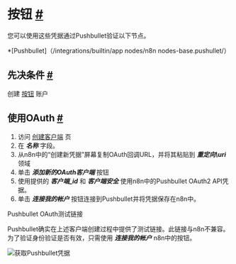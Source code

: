 


 按钮
 [#](#按钮 "永久链接")
===============================================



 您可以使用这些凭据通过Pushbullet验证以下节点。
 


*[Pushbullet]（/integrations/builtin/app nodes/n8n nodes-base.pushullet/）



 先决条件
 [#](#先决条件 "永久链接")
-----------------------------------------------------



 创建
 [按钮](https://www.pushbullet.com/) 
 账户
 



 使用OAuth
 [#](#使用oauth "永久链接")
-------------------------------------------------


1. 访问
 [创建客户端](https://www.pushbullet.com/create-client) 
 页
2. 在
 ***名称***
 字段。
3. 从n8n中的“创建新凭据”屏幕复制OAuth回调URL，并将其粘贴到
 ***重定向\uri***
 领域
4. 单击
 ***添加新的OAuth客户端***
 按钮
5. 使用提供的
 ***客户端\_id***
 和
 ***客户端安全***
 使用n8n中的Pushbullet OAuth2 API凭据。
6. 单击
 ***连接我的帐户***
 按钮连接到Pushbullet并将凭据保存在n8n中。




 Pushbullet OAuth测试链接
 



 Pushbullet确实在上述客户端创建过程中提供了测试链接。此链接与n8n不兼容。为了验证身份验证是否有效，只需使用
 ***连接我的帐户***
 n8n中的按钮。
 




![获取Pushbullet凭据](https://d33wubrfki0l68.cloudfront.net/d56a8f784333e95c40d26ea58eefc0343a26e6e3/bb7dc/_images/integrations/builtin/credentials/pushbullet/using-oauth.gif)






